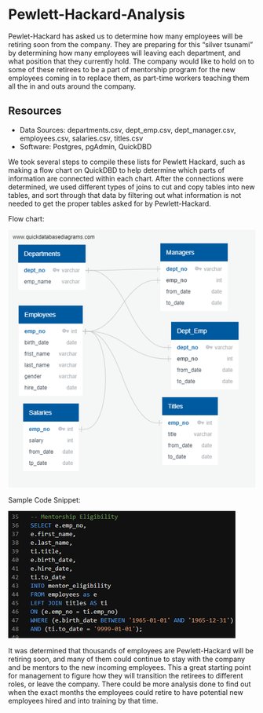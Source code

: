 # Pewlett-Hackard-Analysis

Pewlet-Hackard has asked us to determine how many employees will be retiring soon from the company. They are preparing for this “silver tsunami” by determining how many employees will leaving each department, and what position that they currently hold. The company would like to hold on to some of these retirees to be a part of mentorship program for the new employees coming in to replace them, as part-time workers teaching them all the in and outs around the company. 

## Resources
  - Data Sources: departments.csv, dept_emp.csv, dept_manager.csv, employees.csv, salaries.csv, titles.csv
  - Software: Postgres, pgAdmin, QuickDBD

We took several steps to compile these lists for Pewlett Hackard, such as making a flow chart on QuickDBD to help determine which parts of information are connected within each chart. After the connections were determined, we used different types of joins to cut and copy tables into new tables, and sort through that data by filtering out what information is not needed to get the proper tables asked for by Pewlett-Hackard.

Flow chart:

![Table1](https://github.com/jugvirpabla/Pewlett-Hackard-Analysis/blob/master/EmployeeDB.png)

Sample Code Snippet:

![Picture1](https://github.com/jugvirpabla/Pewlett-Hackard-Analysis/blob/master/ME_Code_Sample.png)

It was determined that thousands of employees are Pewlett-Hackard will be retiring soon, and many of them could continue to stay with the company and be mentors to the new incoming employees. This a great starting point for management to figure how they will transition the retirees to different roles, or leave the company. There could be more analysis done to find out when the exact months the employees could retire to have potential new employees hired and into training by that time.
